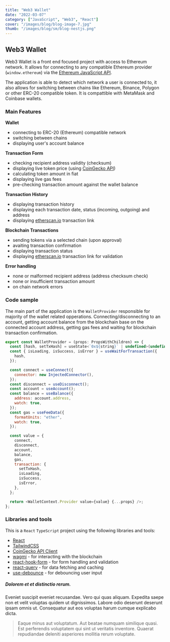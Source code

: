 ```yaml
---
title: "Web3 Wallet"
date: "2022-03-07"
category: ["JavaScript", "Web3", "React"]
cover: "/images/blog/blog-image-7.jpg"
thumb: "/images/blog/sm/blog-nestjs.png"
---
```


## Web3 Wallet

Web3 Wallet is a front end focused project with access to Ethereum network. It allows for connecting to any compatible Ethereum provider (`window.ethereum`) via the [Ethereum JavaScript API](https://eips.ethereum.org/EIPS/eip-1193).

The application is able to detect which network a user is connected to, it also allows for switching between chains like Ethereum, Binance, Polygon or other ERC-20 compatible token. It is compattible with MetaMask and Coinbase wallets.

### Main Features

**Wallet**
- connecting to ERC-20 (Ethereum) compatible network
- switching between chains
- displaying user's account balance

**Transaction Form**
- checking recipient address validity (checksum)
- displaying live token price (using [CoinGecko API](https://www.coingecko.com/en/api/documentation))
- calculating token amount in fiat
- displaying live gas fees 
- pre-checking transaction amount against the wallet balance
  
**Transaction History**
- displaying transaction history
- displaying each transaction date, status (incoming, outgoing) and address
- displaying [etherscan.io](https://etherscan.io/) transaction link

**Blockchain Transactions**
- sending tokens via a selected chain (upon approval)
- avaiting transaction confirmation
- displaying transaction status
- displaying [etherscan.io](https://etherscan.io/) transaction link for validation

**Error handling**
- none or malformed recipient address (address checksum check)
- none or insufficient transaction amount
- on chain network errors


### Code sample

The main part of the application is the `WalletProvider` responsible for majority of the wallet related opperations. Connecting/disconnecting to an account, getting account balance from the blockchain base on the connected account address, getting gas fees and waiting for blockchain transaction confirmation.

```js
export const WalletProvider = (props: PropsWithChildren) => {
  const [hash, setTxHash] = useState<`0x${string}` | undefined>(undefined);
  const { isLoading, isSuccess, isError } = useWaitForTransaction({
    hash,
  });

  const connect = useConnect({
    connector: new InjectedConnector(),
  });
  const disconnect = useDisconnect();
  const account = useAccount();
  const balance = useBalance({
    address: account.address,
    watch: true,
  });
  const gas = useFeeData({
    formatUnits: "ether",
    watch: true,
  });

  const value = {
    connect,
    disconnect,
    account,
    balance,
    gas,
    transaction: {
      setTxHash,
      isLoading,
      isSuccess,
      isError,
    },
  };

  return <WalletContext.Provider value={value} {...props} />;
};
```

### Libraries and tools

This is a `React` `TypeScript` project using the following libraries and tools:
- [React](https://reactjs.org/)
- [TailwindCSS](https://tailwindcss.com/)
- [CoinGecko API Client](https://www.npmjs.com/package/coingecko-api)
- [wagmi](https://wagmi.sh/) - for interacting with the blockchain
- [react-hook-form](https://react-hook-form.com/) - for form handling and validation
- [react-query](https://react-query.tanstack.com/) - for data fetching and caching
- [use-debounce](https://www.npmjs.com/package/use-debounce) - for debouncing user input


##### Dolorem et et distinctio rerum.

Eveniet suscipit eveniet recusandae. Vero qui quas aliquam. Expedita saepe non et velit voluptas quidem ut dignissimos. Labore odio deserunt deserunt ipsam omnis ut. Consequatur aut eos voluptas harum cumque explicabo dicta.

> Eaque minus aut voluptatum. Aut beatae numquam similique quasi. Est perferendis voluptatem qui sint ut veritatis inventore. Quaerat repudiandae deleniti asperiores mollitia rerum voluptate.
